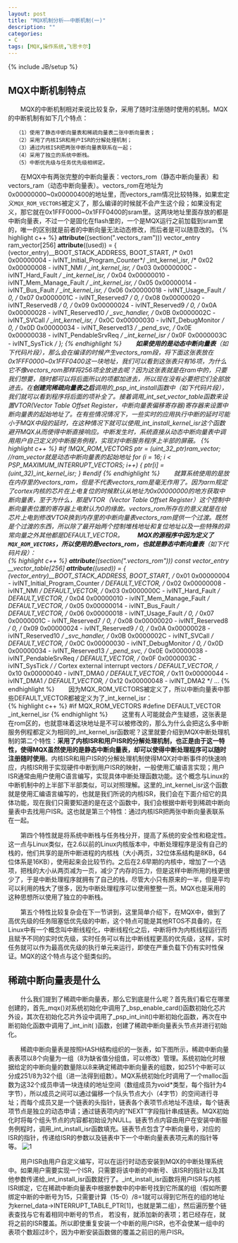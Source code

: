 ```yaml
---
layout: post
title: "MQX机制分析——中断机制(一)"
description: ""
categories: 
- C
tags: [MQX,操作系统,飞思卡尔]
---
```

{% include JB/setup %}

## MQX中断机制特点 ##
　　MQX的中断机制相对来说比较复杂，采用了随时注册随时使用的机制。MQX的中断机制有如下几个特点：
 
    　　（1）使用了静态中断向量表和稀疏向量表二张中断向量表；  
    　　（2）采用了内核ISR和用户ISR的分解处理机制；  
    　　（3）通过内核ISR把两张中断向量表联系在一起；  
    　　（4）采用了独立的系统中断栈。
    　　（5）中断优先级与任务优先级相绑定。

　　在MQX中有两张完整的中断向量表：vectors\_rom（静态中断向量表）和vectors\_ram（动态中断向量表）。vectors\_rom在地址为0x00000000~0x00000400的地址里，而vectors\_ram情况比较特殊，如果宏定义`MQX_ROM_VECTORS`被定义了，那么编译的时候就不会产生这个段；如果没有定义，那它就在0x1FFF0000~0x1FFF0400的sram里。这两块地址里面存放的都是中断向量表，不过一个是固化在flash里的，一个是MQX运行之前加载到sram里的，唯一的区别就是前者的中断向量无法动态修改，而后者是可以随意改的。
{% highlight c++ %}
 __attribute__((section(".vectors_ram"))) vector_entry ram_vector[256] __attribute__((used)) =
 {
        (vector_entry)__BOOT_STACK_ADDRESS,
        BOOT_START,        /* 0x01  0x00000004   -  ivINT_Initial_Program_Counter*/
        _int_kernel_isr,   /* 0x02  0x00000008   -   ivINT_NMI                   */
        _int_kernel_isr,   /* 0x03  0x0000000C   -   ivINT_Hard_Fault            */
        _int_kernel_isr,   /* 0x04  0x00000010   -   ivINT_Mem_Manage_Fault      */
        _int_kernel_isr,   /* 0x05  0x00000014   -   ivINT_Bus_Fault             */
        _int_kernel_isr,   /* 0x06  0x00000018   -   ivINT_Usage_Fault           */
        0,                 /* 0x07  0x0000001C   -   ivINT_Reserved7             */
        0,                 /* 0x08  0x00000020   -   ivINT_Reserved8             */
        0,                 /* 0x09  0x00000024   -   ivINT_Reserved9             */
        0,                 /* 0x0A  0x00000028   -   ivINT_Reserved10            */
        _svc_handler,      /* 0x0B  0x0000002C   -   ivINT_SVCall                */
        _int_kernel_isr,   /* 0x0C  0x00000030   -   ivINT_DebugMonitor          */
        0,                 /* 0x0D  0x00000034   -   ivINT_Reserved13            */
        _pend_svc,         /* 0x0E  0x00000038   -   ivINT_PendableSrvReq        */
        _int_kernel_isr    /* 0x0F  0x0000003C   -   ivINT_SysTick               */
    };
{% endhighlight %} 
　　**如果使用的是动态中断向量表**（如下代码片段），那么会在编译的时候产生vectors\_ram段，将下面这张表放在0x1FFF0000~0x1FFF0400这一块地址，我们可以看到这张表只有16项，为什么它不像vectors\_rom那样将256项全放进去呢？因为这张表就是在ram中的，只要我们想要，随时都可以将后面所以的项都加进去，所以现在没有必要把它们全部放进去。在**创建完稀疏向量表之后**调用的\_psp\_int\_install函数中（如下代码片段），我们就可以看到程序将后面的项补全了。接着调用\_int\_set\_vector\_table函数来设置VTOR(Vector Table Offset Register，中断向量表偏移寄存器)寄存器来设置中断向量表的起始地址了。在有些情况情况下，一些实时的应用执行中断的延时可能小于MQX中段的延时，在这种情况下就可以使用\_int\_install\_kernel\_isr这个函数避开MQX从而使得中断直接响应。中断发生时，系统直接从动态中断向量表中调用用户自己定义的中断服务例程，实现对中断服务程序上半部的屏蔽。
{% highlight c++ %}
#if !MQX_ROM_VECTORS
    ptr = (uint_32_ptr)ram_vector;   //ram_vector就是动态中断向量表的起始地址
    for (i = 16; i < PSP_MAXIMUM_INTERRUPT_VECTORS; i++) {
        ptr[i] = (uint_32)_int_kernel_isr;
    }
#endif
{% endhighlight %} 
　　就算系统使用的是放在内存里的vectors_ram，但是不代表vectors_ram是毫无作用了。因为arm规定了cortex内核的芯片在上电复位的时候默认从地址为0x00000000的地方获取中断向量表，至于为什么，那是VTOR（Vector Table Offset Register）这个控制中断向量表位置的寄存器上电默认为0的缘故。vectors\_rom所存在的意义就是在给芯片上电到修改VTOR换到内存里的中断向量表vectors\_ram提供一个过渡。既然是个过渡的东西，所以除了最开始两个控制堆栈地址和复位地址以及一些特殊的异常向量之外其他都是DEFAULT\_VECTOR。
　　**MQX的源程序中因为定义了`MQX_ROM_VECTORS`，所以使用的是vectors_rom，也就是静态中断向量表**（如下代码片段）：    
{% highlight c++ %}
__attribute__((section(".vectors_rom"))) const vector_entry __vector_table[256] __attribute__((used)) = 
{
    (vector_entry)__BOOT_STACK_ADDRESS,
    BOOT_START,         /* 0x01  0x00000004   -   ivINT_Initial_Program_Counter */
    DEFAULT_VECTOR,     /* 0x02  0x00000008   -   ivINT_NMI                     */
    DEFAULT_VECTOR,     /* 0x03  0x0000000C   -   ivINT_Hard_Fault              */
    DEFAULT_VECTOR,     /* 0x04  0x00000010   -   ivINT_Mem_Manage_Fault        */
    DEFAULT_VECTOR,     /* 0x05  0x00000014   -   ivINT_Bus_Fault               */
    DEFAULT_VECTOR,     /* 0x06  0x00000018   -   ivINT_Usage_Fault             */
    0,                  /* 0x07  0x0000001C   -   ivINT_Reserved7               */
    0,                  /* 0x08  0x00000020   -   ivINT_Reserved8               */
    0,                  /* 0x09  0x00000024   -   ivINT_Reserved9               */
    0,                  /* 0x0A  0x00000028   -   ivINT_Reserved10              */
    _svc_handler,       /* 0x0B  0x0000002C   -   ivINT_SVCall                  */
    DEFAULT_VECTOR,     /* 0x0C  0x00000030   -   ivINT_DebugMonitor            */
    0,                  /* 0x0D  0x00000034   -   ivINT_Reserved13              */
    _pend_svc,          /* 0x0E  0x00000038   -   ivINT_PendableSrvReq          */
    DEFAULT_VECTOR,     /* 0x0F  0x0000003C   -   ivINT_SysTick                 */
    /* Cortex external interrupt vectors                                        */
    DEFAULT_VECTOR,     /* 0x10  0x00000040   -   ivINT_DMA0                    */
    DEFAULT_VECTOR,     /* 0x11  0x00000044   -   ivINT_DMA1                    */
    DEFAULT_VECTOR,     /* 0x12  0x00000048   -   ivINT_DMA2                    */
...
{% endhighlight %} 
　　因为MQX_ROM_VECTORS被定义了，所以中断向量表中那些DEFAULT_VECTOR都被定义为了_int_kernel_isr：  
{% highlight c++ %}
#if MQX_ROM_VECTORS
    #define DEFAULT_VECTOR  _int_kernel_isr
{% endhighlight %} 
　　这里有人可能就会产生疑惑，这张表是在rom区的，也就意味着这块地址是不可以被修改的，那么为什么会把这么多中断服务例程都定义为相同的\_int\_kernel\_isr函数呢？这里就要介绍到MQX中断处理机制的第二个特性：**采用了内核ISR和用户ISR的分解处理机制，也正是由于这一特性，使得MQX虽然使用的是静态中断向量表，却可以使得中断处理程序可以随时注册随时使用**。内核ISR和用户ISR的分解处理机制使得MQX对中断事件的快速响应，内核ISR用于实现硬件中断到用户ISR的映射，一般使用汇编语言实现；用户ISR通常由用户使用C语言编写，实现具体中断处理函数功能。这个概念与Linux的中断机制中的上半部下半部类似，可以对照理解。这里的\_int\_kernel\_isr这个函数就是使用汇编语言编写的，也就是我们所说的内核ISR，我们会在下面介绍它的具体功能，现在我们只需要知道的是在这个函数中，我们会根据中断号到稀疏中断向量表中去找用户ISR。这也就是第三个特性：通过内核ISR把两张中断向量表联系在一起。

　　第四个特性就是将系统中断栈与任务栈分开，提高了系统的安全性和稳定性。这一点与Linux类似，在2.6以前的Linux内核版本中，中断处理程序是没有自己的栈的，他们共享的是所中断进程的内核栈（大小两页，32位体系结构是8KB，64位体系是16KB），使用起来会比较节约。之后在2.6早期的内核中，增加了一个选项，把栈的大小从两页减为一页，减少了内存的压力，但是这样中断所用的栈更很少了，于是中断处理程序就拥有了自己的栈，尽管大小只有原来的一半，但是平均可以利用的栈大了很多，因为中断处理程序可以使用整整一页。MQX也是采用的这种思想所以使用了独立的中断栈。

　　第五个特性比较复杂会在下一节讲到，这里简单介绍下，在MQX中，做到了高优先级的任务阻塞低优先级的中断，这个特点可能是其他RTOS不具备的，在Linux中有一个概念叫中断线程化，中断线程化之后，中断将作为内核线程运行而且赋予不同的实时优先级，实时任务可以有比中断线程更高的优先级，这样，实时任务就可以作为最高优先级的执行单元来运行，即使在严重负载下仍有实时性保证。MQX的这个特点与这个挺类似的。
## 稀疏中断向量表是什么 ##
　　什么我们提到了稀疏中断向量表，那么它到底是什么呢？首先我们看它在哪里创建的，首先\_mqx()对系统初始化中调用了\_bsp\_enable\_card()函数初始化芯片外设，其次在初始化芯片外设中调用了\_psp\_int\_init()中断初始化函数，再次在中断初始化函数中调用了\_int\_init( )函数，创建了稀疏中断向量表头节点并进行初始化。

　　稀疏中断向量表是按照HASH结构组织的一张表，如下图所示，稀疏中断向量表表项以8个向量为一组（8为缺省值分组值，可以修改）管理。系统初始化时根据给定的中断向量的数量除以8来确定稀疏中断向量表的组数，如251个中断可以分成251/8为32个组（进一法得到组数）。MQX系统初始化时调用了一个malloc函数为这32个成员申请一块连续的地址空间（数组成员为void*类型，每个指针为4字节），所以成员之间可以通过偏移一个队头节点大小（4字节）的空间进行寻址；而每个成员又是一个链表的头指针，链表各个表项节点地址不连续，每个链表项节点是独立的动态申请；通过链表项内的“NEXT”字段指针串成链表。MQX初始化时将每个组头节点的内容都初始设为NULL。链表节点内容由用户在安装中断服务例程时，调用\_int\_install\_isr函数填充。链表节点包含了中断向量号，对应的ISR的指针，传递给ISR的参数以及链表中下一个中断向量表表项元素的指针等等。
![1](http://github-blog.qiniudn.com/2014-02-25-mqx-interrupt-1-1.png-BlogPic)  

　　用户ISR由用户自定义编写，可以在运行时动态安装到MQX的中断处理系统中。如果用户需要实现一个ISR，只需要将该中断的中断号、该ISR的指针以及其他参数传递给\_int\_install\_isr函数就行了。\_int\_install\_isr函数将用户ISR与内核ISR绑定，它在稀疏中断向量表中根据参数中的中断号找到它所属的组（假如所要绑定中断的中断号为15，只需要计算（15-0）/8=1就可以得到它所在的组的地址为kernel\_data->INTERRUPT\_TABLE\_PTR[1]，也就是第二组），然后遍历整个链表查找与它有着相同中断号的节点， 若没有，就添加新的表项；若已经存在，就将之前的ISR覆盖。所以即使重复安装一个中断的用户ISR，也不会使某一组中的表项个数超过8个，因为中断安装函数做的覆盖之前旧的用户ISR。  

	
